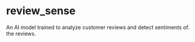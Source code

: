 # review_sense
An AI model trained to analyze customer reviews and detect sentiments of. the reviews. 
